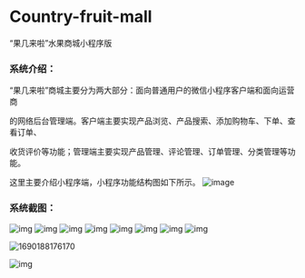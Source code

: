 # Country-fruit-mall
“果几来啦”水果商城小程序版

### 系统介绍：

“果几来啦”商城主要分为两大部分：面向普通用户的微信小程序客户端和面向运营商 

的网络后台管理端。客户端主要实现产品浏览、产品搜索、添加购物车、下单、查看订单、 

收货评价等功能；管理端主要实现产品管理、评论管理、订单管理、分类管理等功能。

这里主要介绍小程序端，小程序功能结构图如下所示。
![image](https://github.com/shiyicyh/Country-fruit-mall/blob/main/readmeImg/wps11.png)

### 系统截图：

![img](https://github.com/shiyicyh/Country-fruit-mall/blob/main/readmeImg/wps1.jpg)
![img](https://github.com/shiyicyh/Country-fruit-mall/blob/main/readmeImg/wps2.jpg)
![img](https://github.com/shiyicyh/Country-fruit-mall/blob/main/readmeImg/wps3.jpg)
![img](https://github.com/shiyicyh/Country-fruit-mall/blob/main/readmeImg/wps4.jpg)
![img](https://github.com/shiyicyh/Country-fruit-mall/blob/main/readmeImg/wps5.jpg)
![img](https://github.com/shiyicyh/Country-fruit-mall/blob/main/readmeImg/wps6.jpg)
![img](https://github.com/shiyicyh/Country-fruit-mall/blob/main/readmeImg/1690188176170.png)
![img](https://github.com/shiyicyh/Country-fruit-mall/blob/main/readmeImg/wps8.jpg)

![1690188176170](C:\Users\月华\AppData\Roaming\Typora\typora-user-images\1690188176170.png)



![img](file:///C:\Users\月华\AppData\Local\Temp\ksohtml12836\wps8.jpg)
